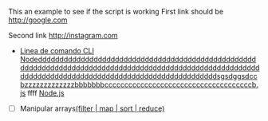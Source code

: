 This an example to see if the script is working
First link should be http://google.com

Second link http://instagram.com

* [Linea de comando CLI](https://medium.com/netscape/a-guide-to-create-a-nodejs-command-line-package-c2166ad0452e)
[Nodedddddddddddddddddddddddddddddddddddddddddddddddddddddddddddddddddddddddddddddddddddddddddddddddddddddddddddddddddddddddddddddddddddddddddddddddddddddddddsgsdggsdccbzzzzzzzzzzzzzbbbbbbbcccccccccccccccccccccccccccccccccccccb.js](https://nodejs.org0/) 
ffff
[Node.js](https://nodejs.org/) 

* [ ] Manipular arrays[(filter | map | sort | reduce)](https://developer.mozilla.org/es/docs/Web/JavaScript/Reference/Global_Objects/Array/)
